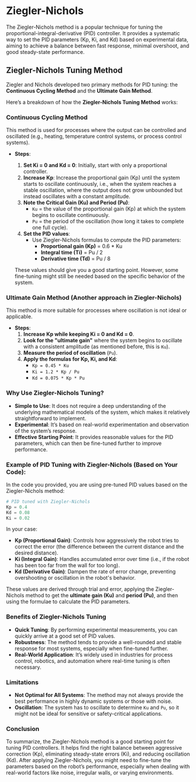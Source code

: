 # Ziegler-Nichols

The Ziegler-Nichols method is a popular technique for tuning the proportional-integral-derivative (PID) controller. It provides a systematic way to set the PID parameters (Kp, Ki, and Kd) based on experimental data, aiming to achieve a balance between fast response, minimal overshoot, and good steady-state performance.

## Ziegler-Nichols Tuning Method

Ziegler and Nichols developed two primary methods for PID tuning: the **Continuous Cycling Method** and the **Ultimate Gain Method**.

Here’s a breakdown of how the **Ziegler-Nichols Tuning Method** works:

### **Continuous Cycling Method**

This method is used for processes where the output can be controlled and oscillated (e.g., heating, temperature control systems, or process control systems).

- **Steps**:
    1. **Set Ki = 0 and Kd = 0**: Initially, start with only a proportional controller.
    2. **Increase Kp**: Increase the proportional gain (Kp) until the system starts to oscillate continuously, i.e., when the system reaches a stable oscillation, where the output does not grow unbounded but instead oscillates with a constant amplitude.
    3. **Note the Critical Gain (Ku) and Period (Pu)**:
        - `Ku` = the value of the proportional gain (Kp) at which the system begins to oscillate continuously.
        - `Pu` = the period of the oscillation (how long it takes to complete one full cycle).
    4. **Set the PID values**:
        - Use Ziegler-Nichols formulas to compute the PID parameters:
            - **Proportional gain (Kp)** = 0.6 * Ku
            - **Integral time (Ti)** = Pu / 2
            - **Derivative time (Td)** = Pu / 8

    These values should give you a good starting point. However, some fine-tuning might still be needed based on the specific behavior of the system.

### **Ultimate Gain Method** (Another approach in Ziegler-Nichols)

This method is more suitable for processes where oscillation is not ideal or applicable.

- **Steps**:
    1. **Increase Kp while keeping Ki = 0 and Kd = 0**.
    2. **Look for the "ultimate gain"** where the system begins to oscillate with a consistent amplitude (as mentioned before, this is `Ku`).
    3. **Measure the period of oscillation** (`Pu`).
    4. **Apply the formulas for Kp, Ki, and Kd**:
        - `Kp = 0.45 * Ku`
        - `Ki = 1.2 * Kp / Pu`
        - `Kd = 0.075 * Kp * Pu`

### Why Use Ziegler-Nichols Tuning?

- **Simple to Use**: It does not require a deep understanding of the underlying mathematical models of the system, which makes it relatively straightforward to implement.
- **Experimental**: It’s based on real-world experimentation and observation of the system’s response.
- **Effective Starting Point**: It provides reasonable values for the PID parameters, which can then be fine-tuned further to improve performance.

### Example of PID Tuning with Ziegler-Nichols (Based on Your Code):

In the code you provided, you are using pre-tuned PID values based on the Ziegler-Nichols method:

```python
# PID tuned with Ziegler-Nichols
Kp = 0.4
Kd = 0.08
Ki = 0.02
```

In your case:

- **Kp (Proportional Gain)**: Controls how aggressively the robot tries to correct the error (the difference between the current distance and the desired distance).
- **Ki (Integral Gain)**: Handles accumulated error over time (i.e., if the robot has been too far from the wall for too long).
- **Kd (Derivative Gain)**: Dampen the rate of error change, preventing overshooting or oscillation in the robot's behavior.

These values are derived through trial and error, applying the Ziegler-Nichols method to get the **ultimate gain (Ku)** and **period (Pu)**, and then using the formulae to calculate the PID parameters.

### Benefits of Ziegler-Nichols Tuning

- **Quick Tuning**: By performing experimental measurements, you can quickly arrive at a good set of PID values.
- **Robustness**: The method tends to provide a well-rounded and stable response for most systems, especially when fine-tuned further.
- **Real-World Application**: It’s widely used in industries for process control, robotics, and automation where real-time tuning is often necessary.

### Limitations

- **Not Optimal for All Systems**: The method may not always provide the best performance in highly dynamic systems or those with noise.
- **Oscillation**: The system has to oscillate to determine `Ku` and `Pu`, so it might not be ideal for sensitive or safety-critical applications.
  
### Conclusion

To summarize, the Ziegler-Nichols method is a good starting point for tuning PID controllers. It helps find the right balance between aggressive correction (Kp), eliminating steady-state errors (Ki), and reducing oscillation (Kd). After applying Ziegler-Nichols, you might need to fine-tune the parameters based on the robot’s performance, especially when dealing with real-world factors like noise, irregular walls, or varying environments.